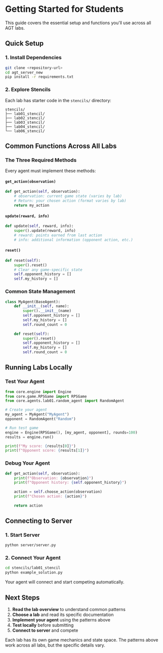 # Getting Started for Students

This guide covers the essential setup and functions you'll use across all AGT labs.

## Quick Setup

### 1. Install Dependencies
```bash
git clone <repository-url>
cd agt_server_new
pip install -r requirements.txt
```

### 2. Explore Stencils
Each lab has starter code in the `stencils/` directory:
```
stencils/
├── lab01_stencil/
├── lab02_stencil/
├── lab03_stencil/
├── lab04_stencil/
└── lab06_stencil/
```

## Common Functions Across All Labs

### The Three Required Methods

Every agent must implement these methods:

#### `get_action(observation)`
```python
def get_action(self, observation):
    # observation: current game state (varies by lab)
    # Return: your chosen action (format varies by lab)
    return my_action
```

#### `update(reward, info)`
```python
def update(self, reward, info):
    super().update(reward, info)
    # reward: points earned from last action
    # info: additional information (opponent action, etc.)
```

#### `reset()`
```python
def reset(self):
    super().reset()
    # Clear any game-specific state
    self.opponent_history = []
    self.my_history = []
```

### Common State Management

```python
class MyAgent(BaseAgent):
    def __init__(self, name):
        super().__init__(name)
        self.opponent_history = []
        self.my_history = []
        self.round_count = 0
    
    def reset(self):
        super().reset()
        self.opponent_history = []
        self.my_history = []
        self.round_count = 0
```

## Running Labs Locally

### Test Your Agent
```python
from core.engine import Engine
from core.game.RPSGame import RPSGame
from core.agents.lab01.random_agent import RandomAgent

# Create your agent
my_agent = MyAgent("MyAgent")
opponent = RandomAgent("Random")

# Run test game
engine = Engine(RPSGame(), [my_agent, opponent], rounds=100)
results = engine.run()

print(f"My score: {results[0]}")
print(f"Opponent score: {results[1]}")
```

### Debug Your Agent
```python
def get_action(self, observation):
    print(f"Observation: {observation}")
    print(f"Opponent history: {self.opponent_history}")
    
    action = self.choose_action(observation)
    print(f"Chosen action: {action}")
    
    return action
```

## Connecting to Server

### 1. Start Server
```bash
python server/server.py
```

### 2. Connect Your Agent
```bash
cd stencils/lab01_stencil
python example_solution.py
```

Your agent will connect and start competing automatically.

## Next Steps

1. **Read the lab overview** to understand common patterns
2. **Choose a lab** and read its specific documentation
3. **Implement your agent** using the patterns above
4. **Test locally** before submitting
5. **Connect to server** and compete

Each lab has its own game mechanics and state space. The patterns above work across all labs, but the specific details vary. 
